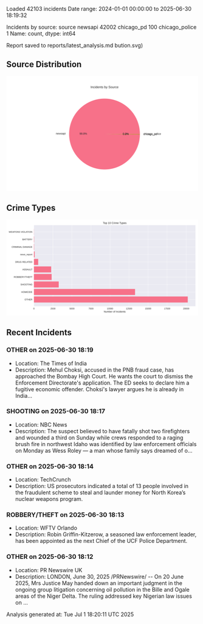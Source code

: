 
Loaded 42103 incidents
Date range: 2024-01-01 00:00:00 to 2025-06-30 18:19:32

Incidents by source:
source
newsapi           42002
chicago_pd          100
chicago_police        1
Name: count, dtype: int64

Report saved to reports/latest_analysis.md
bution.svg)

## Source Distribution
![Source Distribution](images/source_distribution.svg)

## Crime Types
![Crime Types](images/crime_types.svg)

## Recent Incidents

### OTHER on 2025-06-30 18:19
- Location: The Times of India
- Description: Mehul Choksi, accused in the PNB fraud case, has approached the Bombay High Court. He wants the court to dismiss the Enforcement Directorate's application. The ED seeks to declare him a fugitive economic offender. Choksi's lawyer argues he is already in India…


### SHOOTING on 2025-06-30 18:17
- Location: NBC News
- Description: The suspect believed to have fatally shot two firefighters and wounded a third on Sunday while crews responded to a raging brush fire in northwest Idaho was identified by law enforcement officials on Monday as Wess Roley — a man whose family says dreamed of o…


### OTHER on 2025-06-30 18:14
- Location: TechCrunch
- Description: US prosecutors indicated a total of 13 people involved in the fraudulent scheme to steal and launder money for North Korea’s nuclear weapons program.


### ROBBERY/THEFT on 2025-06-30 18:13
- Location: WFTV Orlando
- Description: Robin Griffin-Kitzerow, a seasoned law enforcement leader, has been appointed as the next Chief of the UCF Police Department.


### OTHER on 2025-06-30 18:12
- Location: PR Newswire UK
- Description: LONDON, June 30, 2025 /PRNewswire/ -- On 20 June 2025, Mrs Justice May handed down an important judgment in the ongoing group litigation concerning oil pollution in the Bille and Ogale areas of the Niger Delta. The ruling addressed key Nigerian law issues on …

Analysis generated at: Tue Jul  1 18:20:11 UTC 2025
